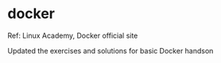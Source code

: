 # docker

Ref: Linux Academy, Docker official site

Updated the exercises and solutions for basic Docker handson
